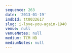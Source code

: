 ```yaml
---
sequence: 263
date: '2013-01-19'
imdbId: tt0032617
slug: i-love-you-again-1940
venue: null
venueNotes: null
medium: TCM HD
mediumNotes: null
---
```


